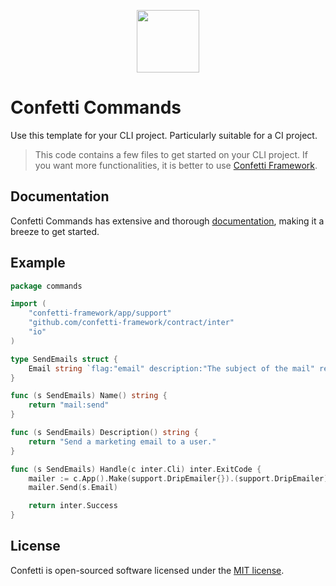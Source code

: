 <p align="center">
  <img src="https://avatars1.githubusercontent.com/u/57274804?s=400&u=058242df13e206950c08efd68a540445ce4da17f&v=4" width="100">
</p>

# Confetti Commands

Use this template for your CLI project. Particularly suitable for a CI project.

> This code contains a few files to get started on your CLI project. If you want more functionalities, it is better to use [Confetti Framework](https://github.com/confetti-framework/confetti).

## Documentation

Confetti Commands has extensive and thorough [documentation](https://www.confetti-framework.com/docs/digging-deeper/commands), making it a breeze to get started.

## Example

``` go
package commands

import (
	"confetti-framework/app/support"
	"github.com/confetti-framework/contract/inter"
	"io"
)

type SendEmails struct {
	Email string `flag:"email" description:"The subject of the mail" required:"true"`
}

func (s SendEmails) Name() string {
	return "mail:send"
}

func (s SendEmails) Description() string {
	return "Send a marketing email to a user."
}

func (s SendEmails) Handle(c inter.Cli) inter.ExitCode {
	mailer := c.App().Make(support.DripEmailer{}).(support.DripEmailer)
	mailer.Send(s.Email)

	return inter.Success
}
```

## License

Confetti is open-sourced software licensed under the [MIT license](https://opensource.org/licenses/MIT).
